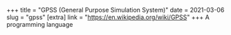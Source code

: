 +++
title = "GPSS (General Purpose Simulation System)"
date = 2021-03-06
slug = "gpss"
[extra]
link = "https://en.wikipedia.org/wiki/GPSS"
+++
A programming language

